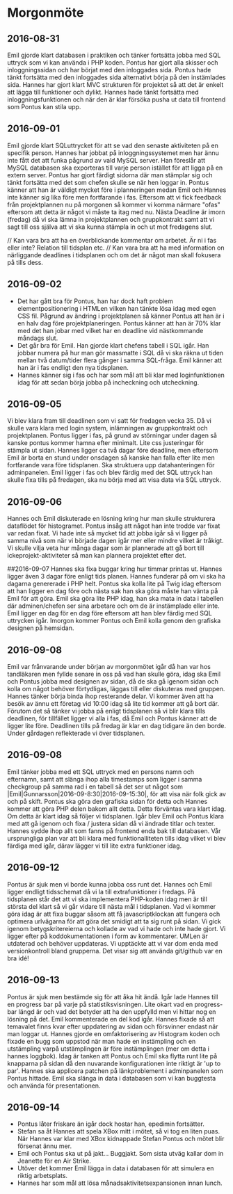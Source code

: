 # Morgonmöte
## 2016-08-31
Emil gjorde klart databasen i praktiken och tänker fortsätta jobba med SQL uttryck som vi kan använda i PHP koden.
Pontus har gjort alla skisser och inloggningssidan och har börjat med den inloggades sida. Pontus hade tänkt fortsätta med den inloggades sida alternativt börja på den instämlades sida.
Hannes har gjort klart MVC strukturen för projektet så att det är enkelt att lägga till funktioner och dylikt. Hannes hade tänkt fortsätta med inloggningsfunktionen och när den är klar försöka pusha ut data till frontend som Pontus kan stila upp.


## 2016-09-01
Emil gjorde klart SQLuttrycket för att se vad den senaste aktiviteten på en specifik person.
Hannes har jobbat på inloggningssystemet men har ännu inte fått det att funka pågrund av vald MySQL server. Han föreslår att MySQL databasen ska exporteras till varje person istället för att ligga på en extern server.
Pontus har gjort färdigt sidorna där man stämplar sig och tänkt fortsätta med det som chefen skulle se när hen loggar in.
Pontus känner att han är väldigt mycket före i planneringen medan Emil och Hannes inte känner sig lika före men fortfarande i fas.
Eftersom att vi fick feedback från projektplannen nu på morgonen så kommer vi komma närmare "ofas" eftersom att detta är något vi måste ta itag med nu.
Nästa Deadline är imorn (fredag) då vi ska lämna in projektplannen och gruppkontrakt samt att vi sagt till oss själva att vi ska kunna stämpla in och ut mot fredagens slut.

// Kan vara bra att ha en överblickande kommentar om arbetet. Är ni i fas eller inte? Relation till tidsplan etc.
// Kan vara bra att ha med information on närliggande deadlines i tidsplanen och om det är något man skall fokusera på tills dess.


## 2016-09-02
* Det har gått bra för Pontus, han har dock haft problem elementpositionering i HTMLen vilken han tänkte lösa idag med egen CSS fil. Pågrund av ändring i projektplanen så känner Pontus att han är i en halv dag före projektplaneringen. Pontus känner att han är 70% klar med det han jobar med vilket har en deadline vid nästkommande måndags slut.
* Det går bra för Emil. Han gjorde klart chefens tabell i SQL igår. Han jobbar numera på hur man gör massmatte i SQL då vi ska räkna ut tiden mellan två datum/tider flera gånger i samma SQL-fråga. Emil känner att han är i fas endligt den nya tidsplanen.
* Hannes känner sig i fas och har som mål att bli klar med loginfunktionen idag för att sedan börja jobba på incheckning och utcheckning.

## 2016-09-05
Vi blev klara fram till deadlinen som vi satt för fredagen vecka 35. Då vi skulle vara klara med login system, inlämningen av gruppkontrakt och projektplanen.
Pontus ligger i fas, på grund av störningar under dagen så kanske pontus kommer hamna efter minimalt. Lite css justeringar för stämpla ut sidan.
Hannes ligger ca två dagar före deadline, men eftersom Emil är borta en stund under onsdagen så kanske han falla efter lite men fortfarande vara före tidsplanen. Ska struktuera upp datahanteringen för adminpanelen.
Emil ligger i fas och blev färdig med det SQL uttryck han skulle fixa tills på fredagen, ska nu börja med att visa data via SQL uttryck.

## 2016-09-06
Hannes och Emil diskuterade en lösning kring hur man skulle strukturera dataflödet för histogramet. Pontus insåg att något han inte trodde var fixat var redan fixat. Vi hade inte så mycket tid att jobba igår så vi ligger på samma nivå som när vi började dagen igår mer eller mindre vilket är tråkigt. Vi skulle vilja veta hur många dagar som är plannerade att gå bort till ickeprojekt-aktiviteter så man kan plannera projektet efter det.

##2016-09-07
Hannes ska fixa buggar kring hur timmar printas ut. Hannes ligger även 3 dagar före enligt tids planen. Hannes funderar på om vi ska ha dagarna genererade i PHP helt.
Pontus ska kolla lite på Twig idag eftersom att han ligger en dag före och nästa sak han ska göra måste han vänta på Emil för att göra.
Emil ska göra lite PHP idag, han ska mata in data i tabellen där adminen/chefen ser sina arbetare och om de är instämplade eller inte. Emil ligger en dag för en dag före eftersom att han blev färdig med SQL uttrycken igår.
Imorgon kommer Pontus och Emil kolla genom den grafiska designen på hemsidan.

## 2016-09-08
Emil var frånvarande under början av morgonmötet igår då han var hos tandläkaren men fyllde senare in oss på vad han skulle göra, idag ska Emil och Pontus jobba med designen av sidan, då de ska gå igenom sidan och kolla om något behöver förtydligas, läggas till eller diskuteras med gruppen. Hannes tänker börja binda ihop resterande delar. Vi kommer även att ha besök av ännu ett företag vid 10:00 idag så lite tid kommer att gå bort där. Förutom det så tänker vi jobba på enligt tidsplanen så vi blir klara tills deadlinen, för tillfället ligger vi alla i fas, då Emil och Pontus känner att de ligger lite före. Deadlinen tills på fredag är klar en dag tidigare än den borde. Under gårdagen reflekterade vi över tidsplanen.

## 2016-09-08
Emil tänker jobba med ett SQL uttryck med en persons namn och efternamn, samt att slänga ihop alla timestamps som ligger i samma checkgroup på samma rad i en tabell så det ser ut något som |Emil|Gunnarsson|2016-09-8:30|2016-09-15:30|, för att visa när folk gick av och på skift.
Pontus ska göra den grafiska sidan för detta och Hannes kommer att göra PHP delen bakom allt detta. Detta förväntas vara klart idag. Om detta är klart idag så följer vi tidsplanen.
Igår blev Emil och Pontus klara med att gå igenom och fixa / justera sidan då vi ändrade titlar och texter. Hannes sydde ihop allt som fanns på frontend enda bak till databasen. Vår ursprungliga plan var att bli klara med funktionalliteten tills idag vilket vi blev färdiga med igår, därav lägger vi till lite extra funktioner idag.

## 2016-09-12
Pontus är sjuk men vi borde kunna jobba oss runt det.
Hannes och Emil ligger endligt tidsschemat då vi la till extrafunktioner i fredags.
På tidsplanen står det att vi ska implementera PHP-koden idag men är till största del klart så vi går vidare till nästa mål i tidsplanen.
Vad vi kommer göra idag är att fixa buggar såsom att få javascriptklockan att fungera och optimera urlvägarna för att göra det smidigt att ta sig runt på sidan.
Vi gick igenom betygskritereierna och kollade av vad vi hade och inte hade gjort.
Vi ligger efter på koddokumentationen i form av kommentarer. UMLen är utdaterad och behöver uppdateras. Vi upptäckte att vi var dom enda med versionkontroll bland grupperna. Det visar sig att använda git/github var en bra idé!


## 2016-09-13
Pontus är sjuk men bestämde sig för att åka hit ändå.
Igår lade Hannes till en progress bar på varje på statistiksvisningen. Lite okart vad en progress-bar längd är och vad det betyder att ha den uppfylld men vi hittar nog en lösning på det. Emil kommenterade en del kod igår. Hannes fixade så att temavalet finns kvar efter uppdatering av sidan och försvinner endast när man loggar ut. Hannes gjorde en omfaktorisering av Histogram koden och fixade en bugg som uppstod när man hade en instämpling och en utstämpling varpå utstämplingen är före instämplingen (mer om detta i hannes loggbok). Idag är tanken att Pontus och Emil ska flytta runt lite på knapparna på sidan då den nuvarande konfigurationen inte riktigt är 'up to par'. Hannes ska applicera patchen på länkproblement i adminpanelen som Pontus hittade. Emil ska slänga in data i databasen som vi kan buggtesta och använda för presentationen.

## 2016-09-14
* Pontus låter friskare än igår dock hostar han, epedimin fortsätter.
* Stefan sa åt Hannes att spela XBox mitt i mötet, så vi tog en liten puas. När Hannes var klar med XBox kidnappade Stefan Pontus och mötet blir försenat ännu mer.
* Emil och Pontus ska ut på jakt... Buggjakt. Som sista utväg kallar dom in Jeanette för en Air Strike.
* Utöver det kommer Emil lägga in data i databasen för att simulera en riktig arbetsplats.
* Hannes har som mål att lösa månadsaktivitetsexpansionen innan lunch.
